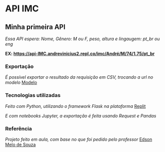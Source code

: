 # API IMC
 
## Minha primeira API
*Essa API espera: Nome, Gênero: M ou F, peso, altura e lingaugem: pt_br ou eng*

**EX: https://api-IMC.andrevinicius2.repl.co/imc/André/M/74/1.75/pt_br**


### Exportação ###

*É possível exportar o resultado da requisição em CSV, trocando a url no modelo*  [Modelo](https://github.com/andredw13L/API-IMC/blob/main/Exporta%C3%A7%C3%A3o/Imc_api_pandas.ipynb)

### Tecnologias utilizadas ###
*Feito com Python, utilizando o framework Flask na plataforma* [Replit](https://replit.com/)

*E com notebooks Jupyter, a exportação é feita usando Request e Pandas*

### Referência ###
*Projeto feito em aula, com base no que foi pedido pelo professor* [Edson Melo de Souza](https://github.com/edsonmsouza)
